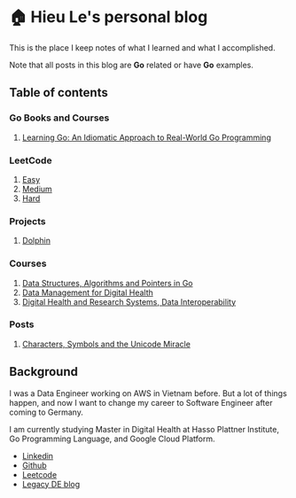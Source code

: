# 🏠 Hieu Le's personal blog

This is the place I keep notes of what I learned and what I accomplished.

Note that all posts in this blog are **Go** related or have **Go** examples.

## Table of contents

### Go Books and Courses

1. [Learning Go: An Idiomatic Approach to Real-World Go Programming](go/learning-go.md)

### LeetCode

1. [Easy](challenges/leetcode-algorithms.md)
2. [Medium](broken-reference)
3. [Hard](broken-reference)

### Projects

1. [Dolphin](broken-reference)

### Courses

1. [Data Structures, Algorithms and Pointers in Go](algorithms-and-data-structures/data-structures-algorithms.md)
2. [Data Management for Digital Health](broken-reference)
3. [Digital Health and Research Systems, Data Interoperability](broken-reference)

### Posts

1. [Characters, Symbols and the Unicode Miracle](computer-science/rune-byte-utf-8.md)

## Background

I was a Data Engineer working on AWS in Vietnam before. But a lot of things happen, and now I want to change my career to Software Engineer after coming to Germany.

I am currently studying Master in Digital Health at Hasso Plattner Institute, Go Programming Language, and Google Cloud Platform.

* [Linkedin](https://www.linkedin.com/in/ledinhtrunghieu/)
* [Github](https://github.com/ledinhtrunghieu)
* [Leetcode](https://leetcode.com/)
* [Legacy DE blog](https://ledinhtrunghieu.github.io/content)
